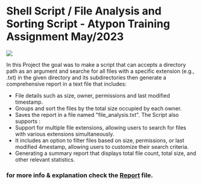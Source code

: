 # Shell Script / File Analysis and Sorting Script - Atypon Training Assignment May/2023

![](https://github.com/ibrahemjrr/Shell-Scripting-Assignment/blob/main/images/Screenshot%202023-07-11%20175500.png)

In this Project the goal was to  make a script that can accepts a directory path as an argument and searche for all files with a specific extension (e.g., .txt) in the given directory and its subdirectories then generate a comprehensive report in a text file that includes:
- File details such as size, owner, permissions and last modified timestamp.
- Groups and sort the files by the total size occupied by each owner.
- Saves the report in a file named "file_analysis.txt".
The Script also supports :
- Support for multiple file extensions, allowing users to search for files with various extensions simultaneously.
- It includes an option to filter files based on size, permissions, or last modified 4mestamp, allowing users to customize their search criteria.
- Generating a summary report that displays total file count, total size, and other relevant statistics.


### for more info & explanation check the [Report](https://github.com/ibrahemjrr/Shell-Scripting-Assignment/blob/main/Shell%20Scripting%20Report.pdf) file.



